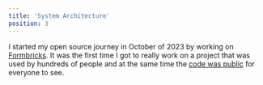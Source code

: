 ```yaml
---
title: 'System Architecture'
position: 3
---
```


I started my open source journey in October of 2023 by working on [Formbricks](https://formbricks.com). It was the first time I got to really work on a project that was used by hundreds of people and at the same time the [code was public](https://github.com/formbricks/formbricks/commits?author=rotimi-best) for everyone to see.
